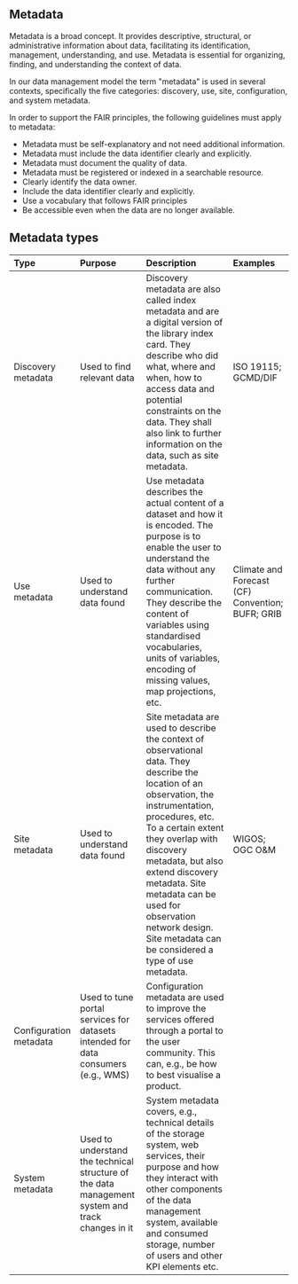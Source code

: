 ## Metadata

Metadata is a broad concept. It provides descriptive, structural, or administrative information about data, facilitating its identification, management, understanding, and use. Metadata is essential for organizing, finding, and understanding the context of data.

In our data management model the term "metadata" is used in several contexts, specifically the five categories: discovery, use, site, configuration, and system metadata.

In order to support the FAIR principles, the following guidelines must apply to metadata:
- Metadata must be self-explanatory and not need additional information. 
- Metadata must include the data identifier clearly and explicitly.
- Metadata must document the quality of data. 
- Metadata must be registered or indexed in a searchable resource.
- Clearly identify the data owner. 
- Include the data identifier clearly and explicitly.
- Use a vocabulary that follows FAIR principles
- Be accessible even when the data are no longer available.

## Metadata types

|Type|Purpose|Description|Examples|
|:----|:----|:----|:----|
|Discovery metadata|Used to find relevant data|Discovery metadata are also called index metadata and are a digital version of the library index card. They describe who did what, where and when, how to access data and potential constraints on the data. They shall also link to further information on the data, such as site metadata.|ISO 19115; GCMD/DIF|
|Use metadata|Used to understand data found|Use metadata describes the actual content of a dataset and how it is encoded. The purpose is to enable the user to understand the data without any further communication. They describe the content of variables using standardised vocabularies, units of variables, encoding of missing values, map projections, etc.|Climate and Forecast (CF) Convention; BUFR; GRIB|
|Site metadata|Used to understand data found|Site metadata are used to describe the context of observational data. They describe the location of an observation, the instrumentation, procedures, etc. To a certain extent they overlap with discovery metadata, but also extend discovery metadata. Site metadata can be used for observation network design. Site metadata can be considered a type of use metadata.|WIGOS; OGC O&M|
|Configuration metadata|Used to tune portal services for datasets intended for data consumers (e.g., WMS)|Configuration metadata are used to improve the services offered through a portal to the user community. This can, e.g., be how to best visualise a product.| |
|System metadata|Used to understand the technical structure of the data management system and track changes in it|System metadata covers, e.g., technical details of the storage system, web services, their purpose and how they interact with other components of the data management system, available and consumed storage, number of users and other KPI elements etc.| |
